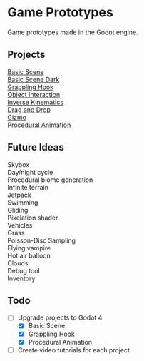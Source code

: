 # Game Prototypes
Game prototypes made in the Godot engine.

## Projects

[Basic Scene](basic-scene/)\
[Basic Scene Dark](basic-scene-dark/)\
[Grappling Hook](grappling-hook/)\
[Object Interaction](object-interaction/)\
[Inverse Kinematics](inverse-kinematics/)\
[Drag and Drop](drag-and-drop/)\
[Gizmo](gizmo/)\
[Procedural Animation](procedural-animation/)

## Future Ideas

Skybox\
Day/night cycle\
Procedural biome generation\
Infinite terrain\
Jetpack\
Swimming\
Gliding\
Pixelation shader\
Vehicles\
Grass\
Poisson-Disc Sampling\
Flying vampire\
Hot air balloon\
Clouds\
Debug tool\
Inventory

## Todo

- [ ] Upgrade projects to Godot 4
  - [x] Basic Scene
  - [x] Grappling Hook
  - [x] Procedural Animation
- [ ] Create video tutorials for each project
